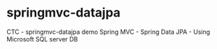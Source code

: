 # springmvc-datajpa
CTC - springmvc-datajpa demo
Spring MVC - Spring Data JPA - Using Microsoft SQL server DB
